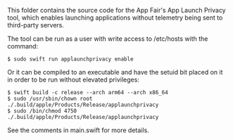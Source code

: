 
This folder contains the source code for the App Fair's
App Launch Privacy tool, which enables launching applications
without telemetry being sent to third-party servers.

The tool can be run as a user with write access to /etc/hosts
with the command:

```
$ sudo swift run applaunchprivacy enable
```

Or it can be compiled to an executable and have the setuid bit
placed on it in order to be run without elevated privileges:

```
$ swift build -c release --arch arm64 --arch x86_64 
$ sudo /usr/sbin/chown root ./.build/apple/Products/Release/applaunchprivacy
$ sudo /bin/chmod 4750 ./.build/apple/Products/Release/applaunchprivacy
```

See the comments in main.swift for more details.

